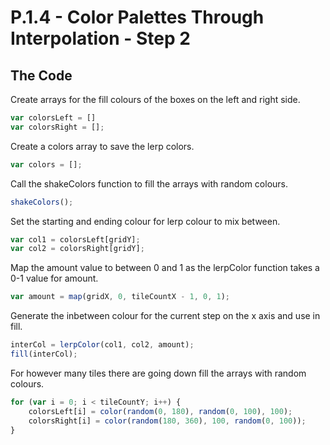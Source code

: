 # P.1.4 - Color Palettes Through Interpolation - Step 2

## The Code

Create arrays for the fill colours of the boxes on the left and right side.

```js
var colorsLeft = []
var colorsRight = [];
```

Create a colors array to save the lerp colors.

```js
var colors = [];
```

Call the shakeColors function to fill the arrays with random colours.

```js
shakeColors();
```

Set the starting and ending colour for lerp colour to mix between.

```js
var col1 = colorsLeft[gridY];
var col2 = colorsRight[gridY];
```

Map the amount value to between 0 and 1 as the lerpColor function takes a 0-1 value for amount.

```js
var amount = map(gridX, 0, tileCountX - 1, 0, 1);
```

Generate the inbetween colour for the current step on the x axis and use in fill.

```js
interCol = lerpColor(col1, col2, amount);
fill(interCol);
```

For however many tiles there are going down fill the arrays with random colours.

```js
for (var i = 0; i < tileCountY; i++) {
    colorsLeft[i] = color(random(0, 180), random(0, 100), 100);
    colorsRight[i] = color(random(180, 360), 100, random(0, 100));
}
```
